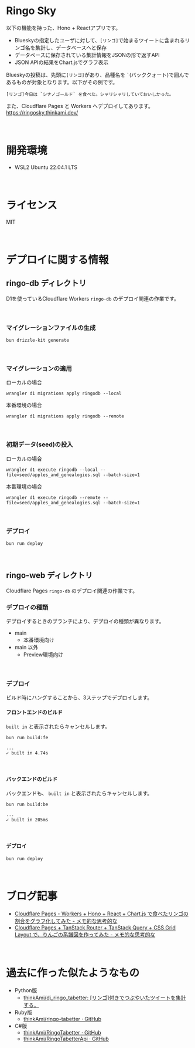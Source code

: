 # Ringo Sky

以下の機能を持った、Hono + Reactアプリです。

- Blueskyの指定したユーザに対して、`[リンゴ]`で始まるツイートに含まれるリンゴ名を集計し、データベースへと保存
- データベースに保存されている集計情報をJSONの形で返すAPI
- JSON APIの結果をChart.jsでグラフ表示

  
Blueskyの投稿は、先頭に`[リンゴ]`があり、品種名を `` ` ``(バッククォート)で囲んであるものが対象となります。以下がその例です。

```
[リンゴ]今日は `シナノゴールド` を食べた。シャリシャリしていておいしかった。
```

  
また、Cloudflare Pages と Workers へデプロイしてあります。  
https://ringosky.thinkami.dev/

　
# 開発環境

- WSL2 Ubuntu 22.04.1 LTS


　  
# ライセンス
MIT

　  
# デプロイに関する情報
## ringo-db ディレクトリ

D1を使っているCloudflare Workers `ringo-db` のデプロイ関連の作業です。

　  
### マイグレーションファイルの生成

```
bun drizzle-kit generate
```

　  
### マイグレーションの適用

ローカルの場合

```
wrangler d1 migrations apply ringodb --local
```

本番環境の場合

```
wrangler d1 migrations apply ringodb --remote
```

　  

### 初期データ(seed)の投入

ローカルの場合

```
wrangler d1 execute ringodb --local --file=seed/apples_and_genealogies.sql --batch-size=1
```

本番環境の場合

```
wrangler d1 execute ringodb --remote --file=seed/apples_and_genealogies.sql --batch-size=1
```

　  
### デプロイ

```
bun run deploy
```

　  
## ringo-web ディレクトリ

Cloudflare Pages `ringo-db` のデプロイ関連の作業です。

### デプロイの種類

デプロイするときのブランチにより、デプロイの種類が異なります。

- main
  - 本番環境向け
- main 以外
  - Preview環境向け 

　  
### デプロイ

ビルド時にハングすることから、3ステップでデプロイします。

#### フロントエンドのビルド

`built in` と表示されたらキャンセルします。

```
bun run build:fe

...
✓ built in 4.74s
```

　  
#### バックエンドのビルド

バックエンドも、 `built in` と表示されたらキャンセルします。

```
bun run build:be

...
✓ built in 205ms
```

　  
#### デプロイ

```
bun run deploy
```

　  

# ブログ記事

- [Cloudflare Pages・Workers + Hono + React + Chart.js で食べたリンゴの割合をグラフ化してみた - メモ的な思考的な](https://thinkami.hatenablog.com/entry/2024/07/09/235549)
- [Cloudflare Pages + TanStack Router + TanStack Query + CSS Grid Layout で、りんごの系譜図を作ってみた - メモ的な思考的な](https://thinkami.hatenablog.com/entry/2024/10/27/170944)

　
# 過去に作った似たようなもの

- Python版
    - [thinkAmi/dj_ringo_tabetter: [リンゴ]付きでつぶやいたツイートを集計する。](https://github.com/thinkAmi/dj_ringo_tabetter)
- Ruby版
    - [thinkAmi/ringo-tabetter · GitHub](https://github.com/thinkAmi/ringo-tabetter)
- C#版
    - [thinkAmi/RingoTabetter · GitHub](https://github.com/thinkAmi/RingoTabetter)
    - [thinkAmi/RingoTabetterApi · GitHub](https://github.com/thinkAmi/RingoTabetterApi)